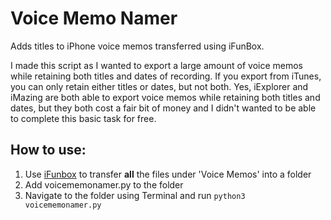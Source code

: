 # Voice Memo Namer
Adds titles to iPhone voice memos transferred using iFunBox.

I made this script as I wanted to export a large amount of voice memos while retaining both titles and dates of recording. If you export from iTunes, you can only retain either titles or dates, but not both. Yes, iExplorer and iMazing are both able to export voice memos while retaining both titles and dates, but they both cost a fair bit of money and I didn't wanted to be able to complete this basic task for free.

## How to use:

1. Use [iFunbox](http://www.i-funbox.com/en/index.html) to transfer **all** the files under 'Voice Memos' into a folder
2. Add voicememonamer.py to the folder
3. Navigate to the folder using Terminal and run `python3 voicememonamer.py`
